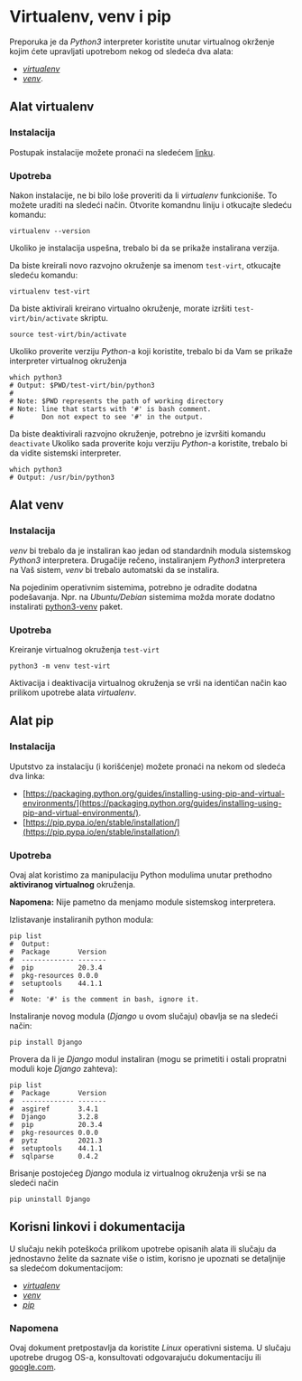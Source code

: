 # Virtualenv, venv i pip

Preporuka je da *Python3* interpreter koristite unutar virtualnog okrženje kojim ćete
upravljati upotrebom nekog od sledeća dva alata:
- [*virtualenv*](https://virtualenv.pypa.io/en/latest/)
- [*venv*](https://docs.python.org/3/library/venv.html).




## Alat virtualenv

### Instalacija

Postupak instalacije možete pronaći na sledećem [linku](https://virtualenv.pypa.io/en/latest/installation.html#via-pip).

### Upotreba

Nakon instalacije, ne bi bilo loše proveriti da li *virtualenv* funkcioniše.
To možete uraditi na sledeći način. Otvorite komandnu liniju i otkucajte sledeću komandu:
```console
virtualenv --version
```
Ukoliko je instalacija uspešna, trebalo bi da se prikaže instalirana verzija. 

Da biste kreirali novo razvojno okruženje sa imenom `test-virt`, otkucajte sledeću komandu:
```console
virtualenv test-virt
```

Da biste aktivirali kreirano virtualno okruženje, morate izršiti `test-virt/bin/activate`
skriptu.
```console
source test-virt/bin/activate
```

Ukoliko proverite verziju *Python*-a koji koristite, trebalo bi da Vam se prikaže interpreter
virtualnog okruženja
```console
which python3
# Output: $PWD/test-virt/bin/python3
#
# Note: $PWD represents the path of working directory
# Note: line that starts with '#' is bash comment. 
#       Don not expect to see '#' in the output.
```

Da biste deaktivirali razvojno okruženje, potrebno je izvršiti komandu `deactivate`
Ukoliko sada proverite koju verziju *Python*-a koristite, trebalo bi da vidite
sistemski interpreter. 
```console
which python3
# Output: /usr/bin/python3
```

## Alat venv

### Instalacija
*venv* bi trebalo da je instaliran kao jedan od standardnih modula sistemskog *Python3* interpretera.
Drugačije rečeno, instaliranjem *Python3* interpretera na Vaš sistem, *venv* bi trebalo automatski da se instalira.

Na pojedinim operativnim sistemima, potrebno je odradite dodatna podešavanja. 
Npr. na *Ubuntu/Debian* sistemima možda morate dodatno instalirati 
[python3-venv](https://www.liquidweb.com/kb/how-to-setup-a-python-virtual-environment-on-ubuntu-18-04/) paket.


### Upotreba

Kreiranje virtualnog okruženja `test-virt`
```console
python3 -m venv test-virt
```

Aktivacija i deaktivacija virtualnog okruženja se vrši na identičan način kao prilikom upotrebe
alata *virtualenv*.



## Alat pip

### Instalacija
Uputstvo za instalaciju (i korišćenje) možete pronaći na nekom od sledeća dva linka:
- [https://packaging.python.org/guides/installing-using-pip-and-virtual-environments/](https://packaging.python.org/guides/installing-using-pip-and-virtual-environments/).
- [https://pip.pypa.io/en/stable/installation/](https://pip.pypa.io/en/stable/installation/)

### Upotreba
Ovaj alat koristimo za manipulaciju Python modulima unutar prethodno **aktiviranog virtualnog** okruženja.

**Napomena:** Nije pametno da menjamo module sistemskog interpretera. 

Izlistavanje instaliranih python modula:
```console
pip list
#  Output: 
#  Package       Version
#  ------------- -------
#  pip           20.3.4
#  pkg-resources 0.0.0
#  setuptools    44.1.1
#
#  Note: '#' is the comment in bash, ignore it.
```

Instaliranje novog modula (*Django* u ovom slučaju) obavlja se na sledeći način:
```console
pip install Django
```

Provera da li je *Django* modul instaliran (mogu se primetiti i ostali propratni moduli
koje *Django* zahteva):
```console
pip list
#  Package       Version
#  ------------- -------
#  asgiref       3.4.1
#  Django        3.2.8
#  pip           20.3.4
#  pkg-resources 0.0.0
#  pytz          2021.3
#  setuptools    44.1.1
#  sqlparse      0.4.2
```


Brisanje postojećeg *Django* modula iz virtualnog okruženja vrši se na sledeći način
```console
pip uninstall Django
```



## Korisni linkovi i dokumentacija

U slučaju nekih poteškoća prilikom upotrebe opisanih alata ili slučaju da jednostavno
želite da saznate više o istim, korisno je upoznati se detaljnije sa sledećom
dokumentacijom:
- [*virtualenv*](https://virtualenv.pypa.io/en/latest/)
- [*venv*](https://docs.python.org/3/library/venv.html)
- [*pip*](https://pip.pypa.io/en/stable/)


### Napomena 
Ovaj dokument pretpostavlja da koristite *Linux* operativni sistema.
U slučaju upotrebe drugog OS-a, konsultovati odgovarajuću dokumentaciju ili [google.com](https://www.google.com/).

